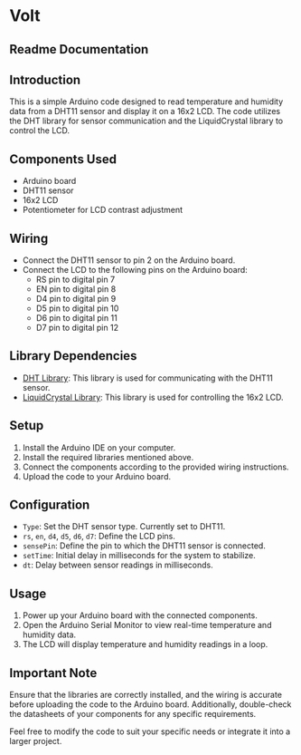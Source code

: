 # Volt
## Readme Documentation

## Introduction

This is a simple Arduino code designed to read temperature and humidity data from a DHT11 sensor and display it on a 16x2 LCD. The code utilizes the DHT library for sensor communication and the LiquidCrystal library to control the LCD.

## Components Used

- Arduino board
- DHT11 sensor
- 16x2 LCD
- Potentiometer for LCD contrast adjustment

## Wiring

- Connect the DHT11 sensor to pin 2 on the Arduino board.
- Connect the LCD to the following pins on the Arduino board:
  - RS pin to digital pin 7
  - EN pin to digital pin 8
  - D4 pin to digital pin 9
  - D5 pin to digital pin 10
  - D6 pin to digital pin 11
  - D7 pin to digital pin 12

## Library Dependencies

- [DHT Library](https://github.com/adafruit/DHT-sensor-library): This library is used for communicating with the DHT11 sensor.
- [LiquidCrystal Library](https://www.arduino.cc/en/Reference/LiquidCrystal): This library is used for controlling the 16x2 LCD.

## Setup

1. Install the Arduino IDE on your computer.
2. Install the required libraries mentioned above.
3. Connect the components according to the provided wiring instructions.
4. Upload the code to your Arduino board.

## Configuration

- `Type`: Set the DHT sensor type. Currently set to DHT11.
- `rs`, `en`, `d4`, `d5`, `d6`, `d7`: Define the LCD pins.
- `sensePin`: Define the pin to which the DHT11 sensor is connected.
- `setTime`: Initial delay in milliseconds for the system to stabilize.
- `dt`: Delay between sensor readings in milliseconds.

## Usage

1. Power up your Arduino board with the connected components.
2. Open the Arduino Serial Monitor to view real-time temperature and humidity data.
3. The LCD will display temperature and humidity readings in a loop.

## Important Note

Ensure that the libraries are correctly installed, and the wiring is accurate before uploading the code to the Arduino board. Additionally, double-check the datasheets of your components for any specific requirements.

Feel free to modify the code to suit your specific needs or integrate it into a larger project.
